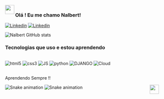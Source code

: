 <img align="left" width=30 src="https://cultofthepartyparrot.com/parrots/hd/portalorangeparrot.gif"/> 

### Olá ! Eu me chamo Nalbert! 

[![Linkedin](https://img.shields.io/badge/LinkedIn-0077B5?style=for-the-badge&logo=linkedin&logoColor=white)](https://www.linkedin.com/in/nalbert-santos-falanque-068b991a1/)
[![Linkedin](https://img.shields.io/badge/Instagram-E4405F?style=for-the-badge&logo=instagram&logoColor=white)](https://www.instagram.com/so_li_tt_ario/)

![Nalbert GitHub stats](https://github-readme-stats.vercel.app/api?username=QinShiiHuang&show_icons=true&theme=radical)

### Tecnologias que uso e estou aprendendo

<div style="display: inline_block"><br/>
    <img aling="center" alt="html5" src="https://img.shields.io/badge/HTML5-E34F26?style=for-the-badge&logo=html5&logoColor=white" />
    <img aling="center" alt="css3" src="https://img.shields.io/badge/CSS3-1572B6?style=for-the-badge&logo=css3&logoColor=white" />
    <img aling="center" alt="JS" src="https://img.shields.io/badge/JavaScript-F7DF1E?style=for-the-badge&logo=javascript&logoColor=black" />
    <img aling="center" alt="python" src="https://img.shields.io/badge/Python-3776AB?style=for-the-badge&logo=python&logoColor=white" />
    <img aling="center" alt="DJANGO" src="https://img.shields.io/badge/Django-092E20?style=for-the-badge&logo=django&logoColor=white" />
    <img aling="center" alt="Cloud" src="https://img.shields.io/badge/Google_Cloud-4285F4?style=for-the-badge&logo=google-cloud&logoColor=white" />
</div><br/>

Aprendendo Sempre !!


<img align="right" width=30 src="https://cultofthepartyparrot.com/parrots/hd/portalblueparrot.gif"/>


![Snake animation](../snake/github-contribution-grid-snake.svg#gh-light-mode-only)
![Snake animation](../snake/github-contribution-grid-snake-dark.svg#gh-dark-mode-only)
